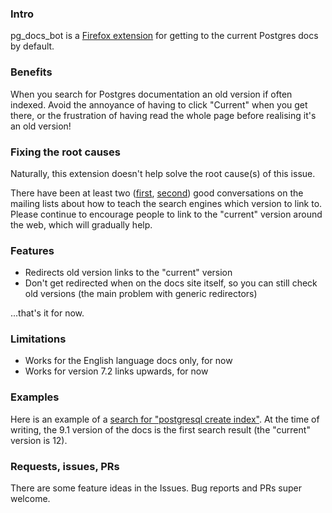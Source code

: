 ### Intro
pg_docs_bot is a [Firefox extension](https://addons.mozilla.org/en-US/firefox/addon/pg_docs_bot/) for getting to the current Postgres docs by default.


### Benefits
When you search for Postgres documentation an old version if often indexed. Avoid the annoyance of having to click "Current" when you get there, or the frustration of having read the whole page before realising it's an old version!

### Fixing the root causes
Naturally, this extension doesn't help solve the root cause(s) of this issue.

There have been at least two ([first](https://www.postgresql.org/message-id/flat/38c68b83-30ae-c039-acd0-9e853997edc4@2ndquadrant.com), [second](https://www.postgresql.org/message-id/flat/CALWCfdKLed3RJVa8AtTqYw1GzjRbGzeZL7G4TxVA8vEmLxm96g%40mail.gmail.com)) good conversations on the mailing lists about how to teach the search engines which version to link to. Please continue to encourage people to link to the "current" version around the web, which will gradually help.

### Features

* Redirects old version links to the "current" version
* Don't get redirected when on the docs site itself, so you can still check old versions (the main problem with generic redirectors)

...that's it for now.

### Limitations

* Works for the English language docs only, for now
* Works for version 7.2 links upwards, for now

### Examples

Here is an example of a [search for "postgresql create index"](https://duckduckgo.com/?q=postgresql+create+index). At the time of writing, the 9.1 version of the docs is the first search result (the "current" version is 12).


### Requests, issues, PRs

There are some feature ideas in the Issues. Bug reports and PRs super welcome.

